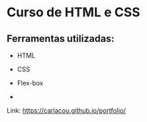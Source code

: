 # Curso de HTML e CSS


## Ferramentas utilizadas:

* HTML

* CSS

* Flex-box
-


Link: <https://carlacou.github.io/portfolio/>
